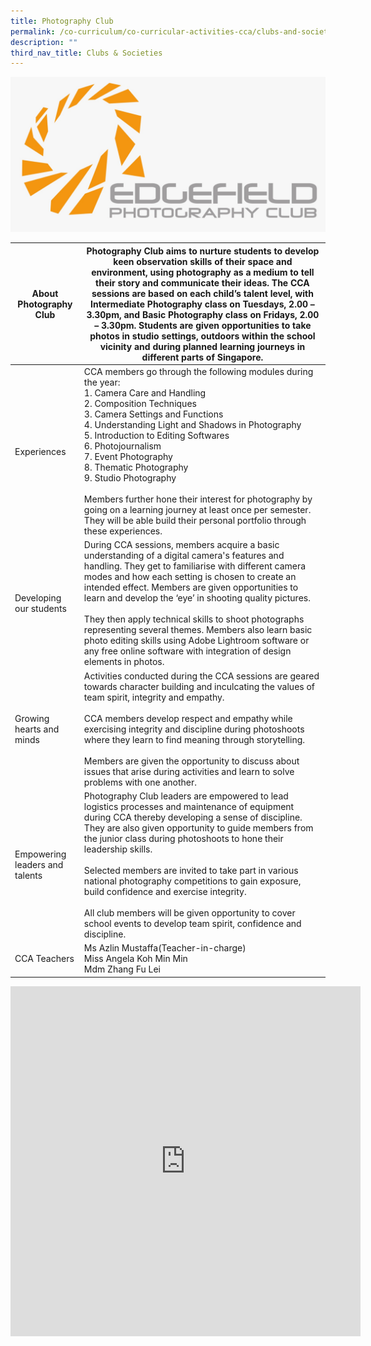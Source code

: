 ```yaml
---
title: Photography Club
permalink: /co-curriculum/co-curricular-activities-cca/clubs-and-societies/photography-club/
description: ""
third_nav_title: Clubs & Societies
---
```

![](/images/Logo.jpeg)
<table class="tg">
<thead>
  <tr>
    <th class="tg-liiy">About Photography Club</th>
    <th class="tg-539o">Photography Club aims to nurture students to develop keen observation skills of their space and environment, using photography as a medium to tell their story and communicate their ideas. The CCA sessions are based on each child’s talent level, with Intermediate Photography class on Tuesdays, 2.00 – 3.30pm, and Basic Photography class on Fridays, 2.00 – 3.30pm. Students are given opportunities to take photos in studio settings, outdoors within the school vicinity and during planned learning journeys in different parts of Singapore.<br></th>
  </tr>
</thead>
<tbody>
  <tr>
    <td class="tg-liiy">Experiences</td>
    <td class="tg-539o">CCA members go through the following modules during the year:<br>1.   Camera Care and Handling<br>2.   Composition Techniques<br>3.   Camera Settings and Functions<br>4.   Understanding Light and Shadows in Photography<br>5.   Introduction to Editing Softwares<br>6.   Photojournalism<br>7.   Event Photography<br>8.   Thematic Photography<br>9.   Studio Photography<br><br>Members further hone their interest for photography by going on a learning journey at least once per semester. They will be able build their personal portfolio through these experiences.<!--</td-->
  </td></tr>
  <tr>
    <td class="tg-liiy">Developing our students</td>
    <td class="tg-539o">During CCA sessions, members acquire a basic understanding of a digital camera's features and handling. They get to familiarise with different camera modes and how each setting is chosen to create an intended effect. Members are given opportunities to learn and develop the ‘eye’ in shooting quality pictures.<br><br>They then apply technical skills to shoot photographs representing several themes. Members also learn basic photo editing skills using Adobe Lightroom software or any free online software with integration of design elements in photos.</td>
  </tr>
  <tr>
    <td class="tg-liiy">Growing hearts and minds</td>
    <td class="tg-539o">Activities conducted during the CCA sessions are geared towards character building and inculcating the values of team spirit, integrity and empathy.<br><br>CCA members develop respect and empathy while exercising integrity and discipline during photoshoots where they learn to find meaning through storytelling.<br><br>Members are given the opportunity to discuss about issues that arise during activities and learn to solve problems with one another.</td>
  </tr>
  <tr>
    <td class="tg-liiy">Empowering leaders and talents</td>
    <td class="tg-539o">Photography Club leaders are empowered to lead logistics processes and maintenance of equipment during CCA  thereby developing a sense of discipline. They are also given opportunity to guide members from the junior class during photoshoots to hone their leadership skills.<br><br>Selected members are invited to take part in various national photography competitions to gain exposure, build confidence and exercise integrity.<br><br>All club members will be given opportunity to cover school events to develop team spirit, confidence and discipline.</td>
  </tr>
  <tr>
    <td class="tg-liiy">CCA Teachers</td>
    <td class="tg-539o">Ms Azlin Mustaffa(Teacher-in-charge)<br>Miss Angela Koh Min Min<br>Mdm Zhang Fu Lei<br></td>
  </tr>
</tbody>
</table>

<iframe allowfullscreen="true" height="560" width="560" frameborder="0" src="https://docs.google.com/presentation/d/e/2PACX-1vTdtDleu7xouq2-pfhNC_eKhdxQ_5DAFML4MUas4Pgg8eLK8lwdp21vOfKMTAIeEpsxdx6sjyI_sNgf/embed?start=true&amp;loop=true&amp;delayms=3000"></iframe>